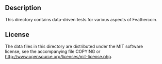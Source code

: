 Description
------------

This directory contains data-driven tests for various aspects of Feathercoin.

License
--------

The data files in this directory are distributed under the MIT software
license, see the accompanying file COPYING or
http://www.opensource.org/licenses/mit-license.php.

